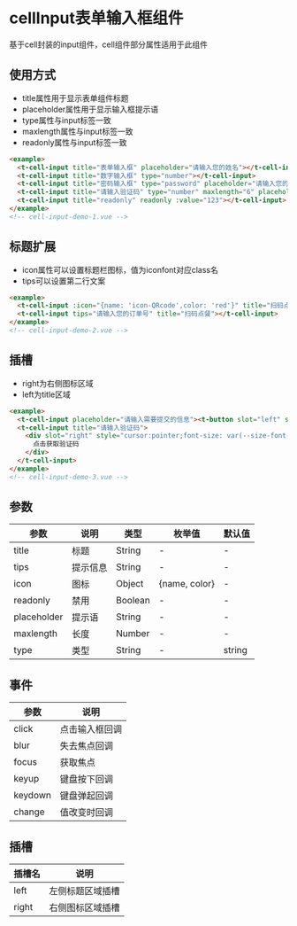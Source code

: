# cellInput表单输入框组件
基于cell封装的input组件，cell组件部分属性适用于此组件

## 使用方式
+ title属性用于显示表单组件标题
+ placeholder属性用于显示输入框提示语
+ type属性与input标签一致
+ maxlength属性与input标签一致
+ readonly属性与input标签一致
```html
<example>
  <t-cell-input title="表单输入框" placeholder="请输入您的姓名"></t-cell-input>
  <t-cell-input title="数字输入框" type="number"></t-cell-input>
  <t-cell-input title="密码输入框" type="password" placeholder="请输入您的密码"></t-cell-input>
  <t-cell-input title="请输入验证码" type="number" maxlength="6" placeholder="请输入您的验证码"></t-cell-input>
  <t-cell-input title="readonly" readonly :value="123"></t-cell-input>
</example>
<!-- cell-input-demo-1.vue -->
```

## 标题扩展
+ icon属性可以设置标题栏图标，值为iconfont对应class名
+ tips可以设置第二行文案
```html
<example>
  <t-cell-input :icon="{name: 'icon-QRcode',color: 'red'}" title="扫码点餐"></t-cell-input>
  <t-cell-input tips="请输入您的订单号" title="扫码点餐"></t-cell-input>
</example>
<!-- cell-input-demo-2.vue -->
```

## 插槽
+ right为右侧图标区域
+ left为title区域
```html
<example>
  <t-cell-input placeholder="请输入需要提交的信息"><t-button slot="left" size="small">提交</t-button></t-cell-input>
  <t-cell-input title="请输入验证码">
    <div slot="right" style="cursor:pointer;font-size: var(--size-font-t3); color: var(--color-t1);">
      点击获取验证码
    </div>
  </t-cell-input>
</example>
<!-- cell-input-demo-3.vue -->
```

## 参数
  | 参数      | 说明    | 类型      | 枚举值       | 默认值   |
  |---------- |-------- |---------- |-------------  |-------- |
  | title     | 标题   | String  |   -   |   -   |
  | tips     | 提示信息   | String    |   -  |     -    |
  | icon     | 图标   | Object    |   {name, color}  |     -    |
  | readonly     | 禁用   | Boolean    |   -  |     -    |
  | placeholder     | 提示语   | String    |   -  |     -    |
  | maxlength     | 长度   | Number    |   -  |     -    |
  | type     | 类型   | String    |   -  |     string    |

## 事件
  | 参数      | 说明    |
  |---------- |-------- |
  | click     | 点击输入框回调   |
  | blur     | 失去焦点回调   |
  | focus     | 获取焦点   |
  | keyup     | 键盘按下回调   |
  | keydown     | 键盘弹起回调   |
  | change     | 值改变时回调   |
## 插槽
  | 插槽名      | 说明    |
  |---------- |-------- |
  | left     | 左侧标题区域插槽  |
  | right     | 右侧图标区域插槽  |
